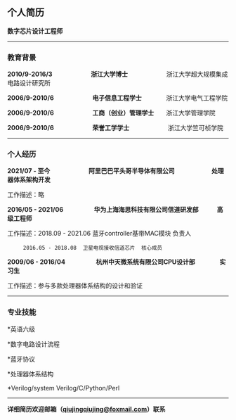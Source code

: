 
## 个人简历　　　　　

**数字芯片设计工程师**　

----------------------------------

### 教育背景

**2010/9-2016/3**　　　　　　  **浙江大学博士**　　　　　　    浙江大学超大规模集成电路设计研究所  

**2006/9-2010/6**　　　　　　  **电子信息工程学士**　　　　浙江大学电气工程学院      

**2006/9-2010/6**　　　　　　  **工商（创业）管理学士**　　浙江大学管理学院     

**2006/9-2010/6**　　　　　　  **荣誉工学学士**　　　　　　    浙江大学竺可桢学院 


-----------------------

### 个人经历

**2021/07 - 至今**　　　　　　  **阿里巴巴平头哥半导体有限公司**　　　　　　**处理器体系架构开发**

工作描述：略

**2016/05 - 2021/06**　　　　　**华为上海海思科技有限公司信道研发部**　　　**高级工程师**

工作描述：2018.09 - 2021.06  蓝牙controller基带MAC模块  负责人

         2016.05 - 2018.08  卫星电视接收信道芯片  核心成员

**2009/06 - 2016/04**　　　　　**杭州中天微系统有限公司CPU设计部**　　　　**实习生**    

工作描述：参与多款处理器体系结构的设计和验证 

------------------------

### 专业技能


*英语六级

*数字电路设计流程

*蓝牙协议

*处理器体系结构

*Verilog/system Verilog/C/Python/Perl

------------------------

**详细简历欢迎邮箱（qiujingqiujing@foxmail.com）联系**





